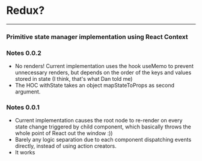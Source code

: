 # Redux?

---

### Primitive state manager implementation using React Context

### Notes 0.0.2
- No renders! Current implementation uses the hook useMemo to prevent unnecessary renders, but depends on the order of the keys and values stored in state (I think, that's what Dan told me)
- The HOC withState takes an object mapStateToProps as second argument.

### Notes 0.0.1
- Current implementation causes the root node to re-render on every state change triggered by child component, which basically throws the whole point of React out the window :))
- Barely any logic separation due to each component dispatching events directly, instead of using action creators.
- It works
